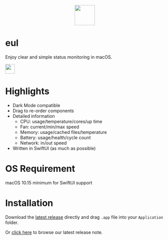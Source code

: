 <p align="center">
  <img src="https://user-images.githubusercontent.com/14722250/93017676-1a009c00-f5fd-11ea-9b8e-c69c2cd4fa89.png" height=64 />
</p>

# eul

Enjoy clear and simple status monitoring in macOS.

<img src="https://user-images.githubusercontent.com/14722250/93015394-ae620300-f5eb-11ea-8bd5-ae58d4677167.png" height=30 />

# Highlights

- Dark Mode compatible
- Drag to re-order components
- Detailed information
  - CPU: usage/temperature/cores/up time
  - Fan: current/min/max speed
  - Memory: usage/cached files/temperature
  - Battery: usage/health/cycle count
  - Network: in/out speed
- Written in SwiftUI (as much as possible)

# OS Requirement

macOS 10.15 minimum for SwiftUI support

# Installation

Download the [latest release](https://github.com/gao-sun/eul/releases/latest/download/eul.app.zip) directly and drag `.app` file into your `Application` folder.

Or [click here](https://github.com/gao-sun/eul/releases/latest) to browse our latest release note.
